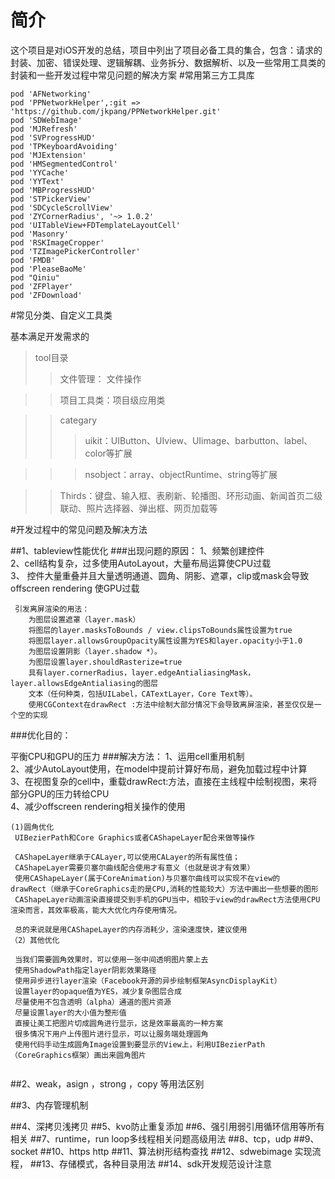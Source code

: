 # 简介    

  这个项目是对iOS开发的总结，项目中列出了项目必备工具的集合，包含：请求的封装、加密、错误处理、逻辑解耦、业务拆分、数据解析、以及一些常用工具类的封装和一些开发过程中常见问题的解决方案
#常用第三方工具库

```
pod 'AFNetworking'
pod 'PPNetworkHelper',:git => 'https://github.com/jkpang/PPNetworkHelper.git'
pod 'SDWebImage'
pod 'MJRefresh'
pod 'SVProgressHUD'
pod 'TPKeyboardAvoiding'
pod 'MJExtension'
pod 'HMSegmentedControl'
pod 'YYCache'
pod 'YYText'
pod 'MBProgressHUD'
pod 'STPickerView'
pod 'SDCycleScrollView'
pod 'ZYCornerRadius', '~> 1.0.2'
pod 'UITableView+FDTemplateLayoutCell'
pod 'Masonry'
pod 'RSKImageCropper'
pod 'TZImagePickerController'
pod 'FMDB'
pod 'PleaseBaoMe'
pod "Qiniu"
pod 'ZFPlayer'
pod 'ZFDownload'
```
#常见分类、自定义工具类

基本满足开发需求的
>tool目录
>>文件管理： 文件操作

>>项目工具类：项目级应用类

>>categary
>>>uikit：UIButton、UIview、UIimage、barbutton、label、color等扩展

>>>nsobject：array、objectRuntime、string等扩展

>>Thirds：键盘、输入框、表刷新、轮播图、环形动画、新闻首页二级联动、照片选择器、弹出框、网页加载等



#开发过程中的常见问题及解决方法

##1、tableview性能优化
###出现问题的原因：
1、频繁创建控件  
2、cell结构复杂，过多使用AutoLayout，大量布局运算使CPU过载    
3、 控件大量重叠并且大量透明通道、圆角、阴影、遮罩，clip或mask会导致offscreen rendering 使GPU过载

```
 引发离屏渲染的用法：
    为图层设置遮罩（layer.mask）
    将图层的layer.masksToBounds / view.clipsToBounds属性设置为true
    将图层layer.allowsGroupOpacity属性设置为YES和layer.opacity小于1.0
    为图层设置阴影（layer.shadow *）。
    为图层设置layer.shouldRasterize=true
    具有layer.cornerRadius，layer.edgeAntialiasingMask，layer.allowsEdgeAntialiasing的图层
    文本（任何种类，包括UILabel，CATextLayer，Core Text等）。
    使用CGContext在drawRect :方法中绘制大部分情况下会导致离屏渲染，甚至仅仅是一个空的实现
```
                    
###优化目的：

   平衡CPU和GPU的压力
###解决方法：
   1、运用cell重用机制   
   2、减少AutoLayout使用，在model中提前计算好布局，避免加载过程中计算  
   3、在视图复杂的cell中，重载drawRect:方法，直接在主线程中绘制视图，来将部分GPU的压力转给CPU   
   4、减少offscreen rendering相关操作的使用    
   
   ```
 (1)圆角优化
    UIBezierPath和Core Graphics或者CAShapeLayer配合来做等操作 
    
	CAShapeLayer继承于CALayer,可以使用CALayer的所有属性值；  
	CAShapeLayer需要贝塞尔曲线配合使用才有意义（也就是说才有效果）  
	使用CAShapeLayer(属于CoreAnimation)与贝塞尔曲线可以实现不在view的     	drawRect（继承于CoreGraphics走的是CPU,消耗的性能较大）方法中画出一些想要的图形   
	CAShapeLayer动画渲染直接提交到手机的GPU当中，相较于view的drawRect方法使用CPU渲染而言，其效率极高，能大大优化内存使用情况。
                
	总的来说就是用CAShapeLayer的内存消耗少，渲染速度快，建议使用
（2）其他优化
                  
    当我们需要圆角效果时，可以使用一张中间透明图片蒙上去
    使用ShadowPath指定layer阴影效果路径
    使用异步进行layer渲染（Facebook开源的异步绘制框架AsyncDisplayKit）
    设置layer的opaque值为YES，减少复杂图层合成
    尽量使用不包含透明（alpha）通道的图片资源
    尽量设置layer的大小值为整形值
    直接让美工把图片切成圆角进行显示，这是效率最高的一种方案
    很多情况下用户上传图片进行显示，可以让服务端处理圆角
    使用代码手动生成圆角Image设置到要显示的View上，利用UIBezierPath（CoreGraphics框架）画出来圆角图片
     
   ```
##2、weak，asign ，strong ，copy 等用法区别

##3、内存管理机制

##4、深拷贝浅拷贝
##5、kvo防止重复添加
##6、强引用弱引用循环信用等所有相关
##7、runtime，run loop多线程相关问题高级用法
##8、tcp，udp
##9、socket 
##10、https http
##11、算法树形结构查找
##12、sdwebimage 实现流程，
##13、存储模式，各种目录用法
##14、sdk开发规范设计注意
